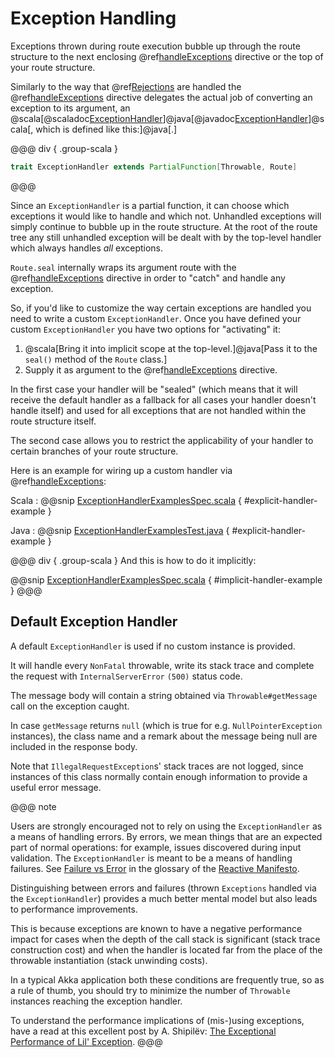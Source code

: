 # Exception Handling

Exceptions thrown during route execution bubble up through the route structure to the next enclosing
@ref[handleExceptions](directives/execution-directives/handleExceptions.md) directive or the top of your route structure.

Similarly to the way that @ref[Rejections](rejections.md) are handled the @ref[handleExceptions](directives/execution-directives/handleExceptions.md) directive delegates the actual job
of converting an exception to its argument, an @scala[@scaladoc[ExceptionHandler](akka.http.scaladsl.server.ExceptionHandler)]@java[@javadoc[ExceptionHandler](akka.http.javadsl.server.ExceptionHandler)]@scala[, which is defined like this:]@java[.]

@@@ div { .group-scala }
```scala
trait ExceptionHandler extends PartialFunction[Throwable, Route]
```
@@@

Since an `ExceptionHandler` is a partial function, it can choose which exceptions it would like to handle and
which not. Unhandled exceptions will simply continue to bubble up in the route structure.
At the root of the route tree any still unhandled exception will be dealt with by the top-level handler which always
handles *all* exceptions.

`Route.seal` internally wraps its argument route with the @ref[handleExceptions](directives/execution-directives/handleExceptions.md) directive in order to "catch" and
handle any exception.

So, if you'd like to customize the way certain exceptions are handled you need to write a custom `ExceptionHandler`.
Once you have defined your custom `ExceptionHandler` you have two options for "activating" it:

 1. @scala[Bring it into implicit scope at the top-level.]@java[Pass it to the `seal()` method of the `Route` class.]
 2. Supply it as argument to the @ref[handleExceptions](directives/execution-directives/handleExceptions.md) directive.

In the first case your handler will be "sealed" (which means that it will receive the default handler as a fallback for
all cases your handler doesn't handle itself) and used for all exceptions that are not handled within the route
structure itself.

The second case allows you to restrict the applicability of your handler to certain branches of your route structure.

Here is an example for wiring up a custom handler via @ref[handleExceptions](directives/execution-directives/handleExceptions.md):

Scala
:   @@snip [ExceptionHandlerExamplesSpec.scala](../../../../../test/scala/docs/http/scaladsl/server/ExceptionHandlerExamplesSpec.scala) { #explicit-handler-example }

Java
:   @@snip [ExceptionHandlerExamplesTest.java](../../../../../test/java/docs/http/javadsl/ExceptionHandlerExample.java) { #explicit-handler-example }

@@@ div { .group-scala }
And this is how to do it implicitly:

@@snip [ExceptionHandlerExamplesSpec.scala](../../../../../test/scala/docs/http/scaladsl/server/ExceptionHandlerExamplesSpec.scala) { #implicit-handler-example }
@@@

## Default Exception Handler

A default `ExceptionHandler` is used if no custom instance is provided.

It will handle every `NonFatal` throwable, write its stack trace and complete the request
with `InternalServerError` `(500)` status code.

The message body will contain a string obtained via `Throwable#getMessage` call on the exception caught.

In case `getMessage` returns `null` (which is true for e.g. `NullPointerException` instances),
the class name and a remark about the message being null are included in the response body.

Note that `IllegalRequestException`s' stack traces are not logged, since instances of this class
normally contain enough information to provide a useful error message.

@@@ note

Users are strongly encouraged not to rely on using the `ExceptionHandler` as a means of handling errors. By errors, we mean things that are an expected part of normal operations: for example, issues discovered during input validation. The `ExceptionHandler` is meant to be a means of handling failures. See [Failure vs Error](http://www.reactivemanifesto.org/glossary#Failure) in the glossary of the [Reactive Manifesto](http://www.reactivemanifesto.org).

Distinguishing between errors and failures (thrown `Exceptions` handled via the `ExceptionHandler`) provides a much better mental model but also leads to performance improvements.

This is because exceptions are known to have a negative performance impact for cases
when the depth of the call stack is significant (stack trace construction cost)
and when the handler is located far from the place of the throwable instantiation (stack unwinding costs).

In a typical Akka application both these conditions are frequently true,
so as a rule of thumb, you should try to minimize the number of `Throwable` instances
reaching the exception handler.

To understand the performance implications of (mis-)using exceptions,
have a read at this excellent post by A. Shipilёv: [The Exceptional Performance of Lil' Exception](https://shipilev.net/blog/2014/exceptional-performance).
@@@
